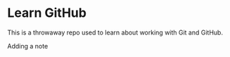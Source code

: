 # Learn GitHub

This is a throwaway repo used to learn about working with Git and GitHub.

Adding a note
